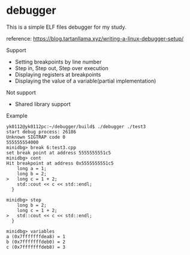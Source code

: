 # debugger

This is a simple ELF files debugger for my study.

reference: https://blog.tartanllama.xyz/writing-a-linux-debugger-setup/

Support
- Setting breakpoints by line number
- Step in, Step out, Step over execution
- Displaying registers at breakpoints
- Displaying the value of a variable(partial implementation)

Not support
- Shared library support

Example
```
yk0112@yk0112pc:~/debugger/build$ ./debugger ./test3
start debug process: 26186
Unknown SIGTRAP code 0
555555554000
minidbg> break 6:test3.cpp
set break point at address 5555555551c5
minidbg> cont
Hit breakpoint at address 0x5555555551c5
    long a = 1;
    long b = 2;
>   long c = 1 + 2;
    std::cout << c << std::endl; 
  }
  
minidbg> step
    long b = 2;
    long c = 1 + 2;
>   std::cout << c << std::endl; 
  }
  
minidbg> variables
a (0x7fffffffdea8) = 1
b (0x7fffffffdeb0) = 2
c (0x7fffffffdeb8) = 3
```




